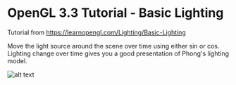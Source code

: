 # OpenGL 3.3 Tutorial - Basic Lighting

Tutorial from https://learnopengl.com/Lighting/Basic-Lighting

Move the light source around the scene over time using either sin or cos. 
Lighting change over time gives you a good presentation of Phong's lighting model.

![alt text](https://github.com/tapin13/openGL-3-3-examples/blob/master/tutorial84_move_light/phong_lighting_cube.gif)

